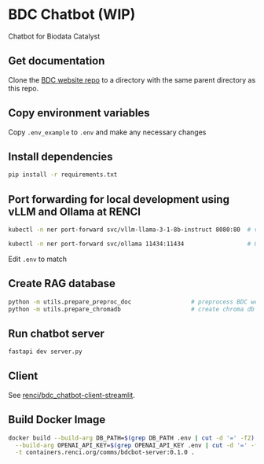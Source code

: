 # BDC Chatbot (WIP)

Chatbot for Biodata Catalyst

## Get documentation
Clone the [BDC website repo](https://github.com/stagecc/interim-bdc-website/tree/main) to a directory with the same parent directory as this repo.

## Copy environment variables
Copy `.env_example` to `.env` and make any necessary changes

## Install dependencies

```bash
pip install -r requirements.txt
```

## Port forwarding for local development using vLLM and Ollama at RENCI

```bash
kubectl -n ner port-forward svc/vllm-llama-3-1-8b-instruct 8080:80  # vLLM port-forward

kubectl -n ner port-forward svc/ollama 11434:11434                  # Ollama port-forward
```
Edit `.env` to match

## Create RAG database

```bash
python -m utils.prepare_preproc_doc                 # preprocess BDC website repo
python -m utils.prepare_chromadb                    # create chroma db
```

## Run chatbot server

```bash
fastapi dev server.py
```

## Client

See [renci/bdc_chatbot-client-streamlit](https://github.com/RENCI/BDC_Chatbot-client-streamlit).

## Build Docker Image
```bash
docker build --build-arg DB_PATH=$(grep DB_PATH .env | cut -d '=' -f2) \
  --build-arg OPENAI_API_KEY=$(grep OPENAI_API_KEY .env | cut -d '=' -f2) \
  -t containers.renci.org/comms/bdcbot-server:0.1.0 .
```
